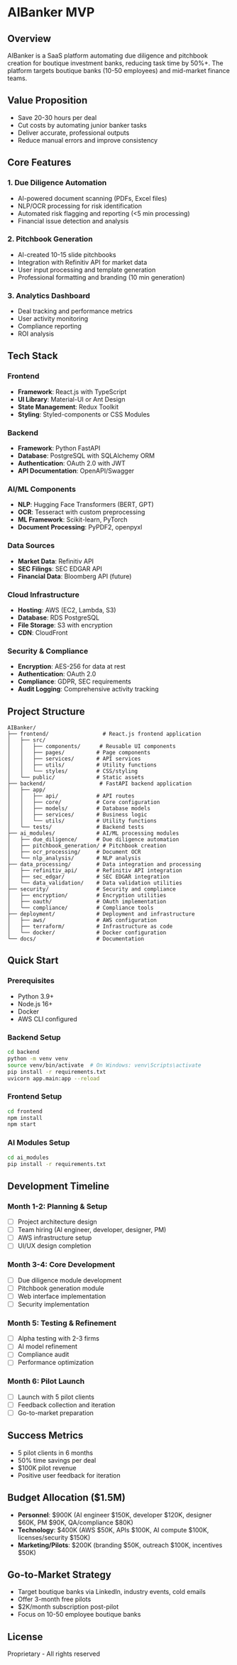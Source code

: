 # AIBanker MVP

## Overview
AIBanker is a SaaS platform automating due diligence and pitchbook creation for boutique investment banks, reducing task time by 50%+. The platform targets boutique banks (10-50 employees) and mid-market finance teams.

## Value Proposition
- Save 20-30 hours per deal
- Cut costs by automating junior banker tasks
- Deliver accurate, professional outputs
- Reduce manual errors and improve consistency

## Core Features

### 1. Due Diligence Automation
- AI-powered document scanning (PDFs, Excel files)
- NLP/OCR processing for risk identification
- Automated risk flagging and reporting (<5 min processing)
- Financial issue detection and analysis

### 2. Pitchbook Generation
- AI-created 10-15 slide pitchbooks
- Integration with Refinitiv API for market data
- User input processing and template generation
- Professional formatting and branding (10 min generation)

### 3. Analytics Dashboard
- Deal tracking and performance metrics
- User activity monitoring
- Compliance reporting
- ROI analysis

## Tech Stack

### Frontend
- **Framework**: React.js with TypeScript
- **UI Library**: Material-UI or Ant Design
- **State Management**: Redux Toolkit
- **Styling**: Styled-components or CSS Modules

### Backend
- **Framework**: Python FastAPI
- **Database**: PostgreSQL with SQLAlchemy ORM
- **Authentication**: OAuth 2.0 with JWT
- **API Documentation**: OpenAPI/Swagger

### AI/ML Components
- **NLP**: Hugging Face Transformers (BERT, GPT)
- **OCR**: Tesseract with custom preprocessing
- **ML Framework**: Scikit-learn, PyTorch
- **Document Processing**: PyPDF2, openpyxl

### Data Sources
- **Market Data**: Refinitiv API
- **SEC Filings**: SEC EDGAR API
- **Financial Data**: Bloomberg API (future)

### Cloud Infrastructure
- **Hosting**: AWS (EC2, Lambda, S3)
- **Database**: RDS PostgreSQL
- **File Storage**: S3 with encryption
- **CDN**: CloudFront

### Security & Compliance
- **Encryption**: AES-256 for data at rest
- **Authentication**: OAuth 2.0
- **Compliance**: GDPR, SEC requirements
- **Audit Logging**: Comprehensive activity tracking

## Project Structure

```
AIBanker/
├── frontend/                 # React.js frontend application
│   ├── src/
│   │   ├── components/      # Reusable UI components
│   │   ├── pages/          # Page components
│   │   ├── services/       # API services
│   │   ├── utils/          # Utility functions
│   │   └── styles/         # CSS/styling
│   └── public/             # Static assets
├── backend/                 # FastAPI backend application
│   ├── app/
│   │   ├── api/            # API routes
│   │   ├── core/           # Core configuration
│   │   ├── models/         # Database models
│   │   ├── services/       # Business logic
│   │   └── utils/          # Utility functions
│   └── tests/              # Backend tests
├── ai_modules/             # AI/ML processing modules
│   ├── due_diligence/      # Due diligence automation
│   ├── pitchbook_generation/ # Pitchbook creation
│   ├── ocr_processing/     # Document OCR
│   └── nlp_analysis/       # NLP analysis
├── data_processing/        # Data integration and processing
│   ├── refinitiv_api/      # Refinitiv API integration
│   ├── sec_edgar/          # SEC EDGAR integration
│   └── data_validation/    # Data validation utilities
├── security/               # Security and compliance
│   ├── encryption/         # Encryption utilities
│   ├── oauth/              # OAuth implementation
│   └── compliance/         # Compliance tools
├── deployment/             # Deployment and infrastructure
│   ├── aws/                # AWS configuration
│   ├── terraform/          # Infrastructure as code
│   └── docker/             # Docker configuration
└── docs/                   # Documentation
```

## Quick Start

### Prerequisites
- Python 3.9+
- Node.js 16+
- Docker
- AWS CLI configured

### Backend Setup
```bash
cd backend
python -m venv venv
source venv/bin/activate  # On Windows: venv\Scripts\activate
pip install -r requirements.txt
uvicorn app.main:app --reload
```

### Frontend Setup
```bash
cd frontend
npm install
npm start
```

### AI Modules Setup
```bash
cd ai_modules
pip install -r requirements.txt
```

## Development Timeline

### Month 1-2: Planning & Setup
- [ ] Project architecture design
- [ ] Team hiring (AI engineer, developer, designer, PM)
- [ ] AWS infrastructure setup
- [ ] UI/UX design completion

### Month 3-4: Core Development
- [ ] Due diligence module development
- [ ] Pitchbook generation module
- [ ] Web interface implementation
- [ ] Security implementation

### Month 5: Testing & Refinement
- [ ] Alpha testing with 2-3 firms
- [ ] AI model refinement
- [ ] Compliance audit
- [ ] Performance optimization

### Month 6: Pilot Launch
- [ ] Launch with 5 pilot clients
- [ ] Feedback collection and iteration
- [ ] Go-to-market preparation

## Success Metrics
- 5 pilot clients in 6 months
- 50% time savings per deal
- $100K pilot revenue
- Positive user feedback for iteration

## Budget Allocation ($1.5M)
- **Personnel**: $900K (AI engineer $150K, developer $120K, designer $60K, PM $90K, QA/compliance $80K)
- **Technology**: $400K (AWS $50K, APIs $100K, AI compute $100K, licenses/security $150K)
- **Marketing/Pilots**: $200K (branding $50K, outreach $100K, incentives $50K)

## Go-to-Market Strategy
- Target boutique banks via LinkedIn, industry events, cold emails
- Offer 3-month free pilots
- $2K/month subscription post-pilot
- Focus on 10-50 employee boutique banks

## License
Proprietary - All rights reserved 